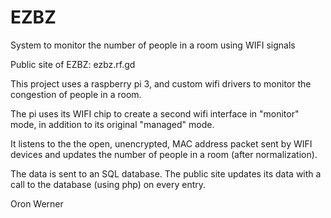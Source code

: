 # EZBZ
System  to monitor the number of people in a room using WIFI signals

Public site of EZBZ:  ezbz.rf.gd

This project uses a raspberry pi 3, and custom wifi drivers to monitor the congestion of people in a room.

The pi uses its WIFI chip to create a second wifi interface in "monitor" mode, in addition to its original "managed" mode. 

It listens to the the open, unencrypted, MAC address packet sent by WIFI devices and updates the number of people in a room (after normalization).

The data is sent to an SQL database.
The public site updates its data with a call to the database (using php) on every entry.


Oron Werner

